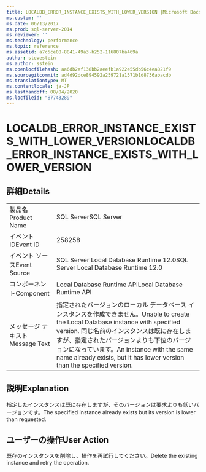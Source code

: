 ```yaml
---
title: LOCALDB_ERROR_INSTANCE_EXISTS_WITH_LOWER_VERSION |Microsoft Docs
ms.custom: ''
ms.date: 06/13/2017
ms.prod: sql-server-2014
ms.reviewer: ''
ms.technology: performance
ms.topic: reference
ms.assetid: a7c5ce08-8841-49a3-b252-116807ba469a
author: stevestein
ms.author: sstein
ms.openlocfilehash: aa6db2af138bb2aeefb1a922e55db56c4ea821f9
ms.sourcegitcommit: ad4d92dce894592a259721a1571b1d8736abacdb
ms.translationtype: MT
ms.contentlocale: ja-JP
ms.lasthandoff: 08/04/2020
ms.locfileid: "87743289"
---
```

# <a name="localdb_error_instance_exists_with_lower_version"></a><span data-ttu-id="55e25-102">LOCALDB_ERROR_INSTANCE_EXISTS_WITH_LOWER_VERSION</span><span class="sxs-lookup"><span data-stu-id="55e25-102">LOCALDB_ERROR_INSTANCE_EXISTS_WITH_LOWER_VERSION</span></span>
    
## <a name="details"></a><span data-ttu-id="55e25-103">詳細</span><span class="sxs-lookup"><span data-stu-id="55e25-103">Details</span></span>  
  
|||  
|-|-|  
|<span data-ttu-id="55e25-104">製品名</span><span class="sxs-lookup"><span data-stu-id="55e25-104">Product Name</span></span>|<span data-ttu-id="55e25-105">SQL Server</span><span class="sxs-lookup"><span data-stu-id="55e25-105">SQL Server</span></span>|  
|<span data-ttu-id="55e25-106">イベント ID</span><span class="sxs-lookup"><span data-stu-id="55e25-106">Event ID</span></span>|<span data-ttu-id="55e25-107">258</span><span class="sxs-lookup"><span data-stu-id="55e25-107">258</span></span>|  
|<span data-ttu-id="55e25-108">イベント ソース</span><span class="sxs-lookup"><span data-stu-id="55e25-108">Event Source</span></span>|<span data-ttu-id="55e25-109">SQL Server Local Database Runtime 12.0</span><span class="sxs-lookup"><span data-stu-id="55e25-109">SQL Server Local Database Runtime 12.0</span></span>|  
|<span data-ttu-id="55e25-110">コンポーネント</span><span class="sxs-lookup"><span data-stu-id="55e25-110">Component</span></span>|<span data-ttu-id="55e25-111">Local Database Runtime API</span><span class="sxs-lookup"><span data-stu-id="55e25-111">Local Database Runtime API</span></span>|  
|<span data-ttu-id="55e25-112">メッセージ テキスト</span><span class="sxs-lookup"><span data-stu-id="55e25-112">Message Text</span></span>|<span data-ttu-id="55e25-113">指定されたバージョンのローカル データベース インスタンスを作成できません。</span><span class="sxs-lookup"><span data-stu-id="55e25-113">Unable to create the Local Database instance with specified version.</span></span> <span data-ttu-id="55e25-114">同じ名前のインスタンスは既に存在しますが、指定されたバージョンよりも下位のバージョンになっています。</span><span class="sxs-lookup"><span data-stu-id="55e25-114">An instance with the same name already exists, but it has lower version than the specified version.</span></span>|  
  
## <a name="explanation"></a><span data-ttu-id="55e25-115">説明</span><span class="sxs-lookup"><span data-stu-id="55e25-115">Explanation</span></span>  
 <span data-ttu-id="55e25-116">指定したインスタンスは既に存在しますが、そのバージョンは要求よりも低いバージョンです。</span><span class="sxs-lookup"><span data-stu-id="55e25-116">The specified instance already exists but its version is lower than requested.</span></span>  
  
## <a name="user-action"></a><span data-ttu-id="55e25-117">ユーザーの操作</span><span class="sxs-lookup"><span data-stu-id="55e25-117">User Action</span></span>  
 <span data-ttu-id="55e25-118">既存のインスタンスを削除し、操作を再試行してください。</span><span class="sxs-lookup"><span data-stu-id="55e25-118">Delete the existing instance and retry the operation.</span></span>  
  
  
